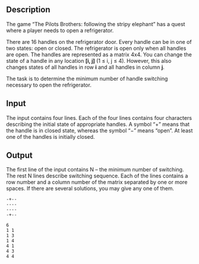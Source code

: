 <h2>Description</h2><p><span lang="en-us"><p>The game “The Pilots Brothers: following the stripy elephant” has a quest where a player needs to open a refrigerator.</p><p>There are 16 handles on the refrigerator door. Every handle can be in one of two states: open or closed. The refrigerator is open only when all handles are open. The handles are represented as a matrix 4х4. You can change the state of a handle in any location <b>[i, j]</b> (1 ≤ i, j ≤ 4). However, this also changes states of all handles in row <b>i</b> and all handles in column <b>j</b>.</p><p>The task is to determine the minimum number of handle switching necessary to open the refrigerator.</p></span></p><h2>Input</h2><p><span lang="en-us"><p>The input contains four lines. Each of the four lines contains four characters describing the initial state of appropriate handles. A symbol “+” means that the handle is in closed state, whereas the symbol “−” means “open”. At least one of the handles is initially closed.</p></span></p><h2>Output</h2><p><span lang="en-us"><p>The first line of the input contains N – the minimum number of switching. The rest N lines describe switching sequence. Each of the lines contains a row number and a column number of the matrix separated by one or more spaces. If there are several solutions, you may give any one of them.</p></span></p>

<pre><code class="language-input1">-+--
----
----
-+--</code></pre>

<pre><code class="language-output1">6
1 1
1 3
1 4
4 1
4 3
4 4</code></pre>

